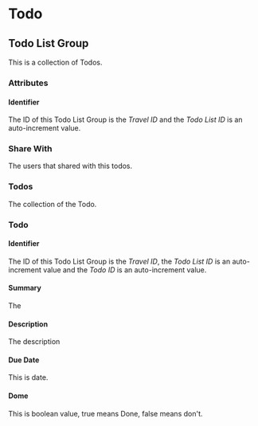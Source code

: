 # Todo

## Todo List Group

This is a collection of Todos.

### Attributes

#### Identifier

The ID of this Todo List Group is the *Travel ID* and the *Todo List ID* is an auto-increment value.

### Share With

The users that shared with this todos.

### Todos

The collection of the Todo.

### Todo

#### Identifier

The ID of this Todo List Group is the *Travel ID*, the *Todo List ID* is an auto-increment value and the *Todo ID* is an auto-increment value.

#### Summary

The 

#### Description

The description 

#### Due Date

This is date.

#### Dome

This is boolean value, true means Done, false means don't.
